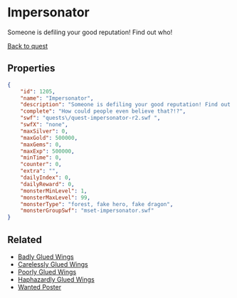 # Impersonator

Someone is defiling your good reputation! Find out who!

[Back to quest](../quests.md)

## Properties

```json
{
    "id": 1205,
    "name": "Impersonator",
    "description": "Someone is defiling your good reputation! Find out who!",
    "complete": "How could people even believe that?!?",
    "swf": "quests\/quest-impersonator-r2.swf ",
    "swfX": "none",
    "maxSilver": 0,
    "maxGold": 500000,
    "maxGems": 0,
    "maxExp": 500000,
    "minTime": 0,
    "counter": 0,
    "extra": "",
    "dailyIndex": 0,
    "dailyReward": 0,
    "monsterMinLevel": 1,
    "monsterMaxLevel": 99,
    "monsterType": "forest, fake hero, fake dragon",
    "monsterGroupSwf": "mset-impersonator.swf"
}
```

## Related

- [Badly Glued Wings](../items/12875-badly-glued-wings.md)
- [Carelessly Glued Wings](../items/12876-carelessly-glued-wings.md)
- [Poorly Glued Wings](../items/12877-poorly-glued-wings.md)
- [Haphazardly Glued Wings](../items/12878-haphazardly-glued-wings.md)
- [Wanted Poster](../items/12879-wanted-poster.md)

